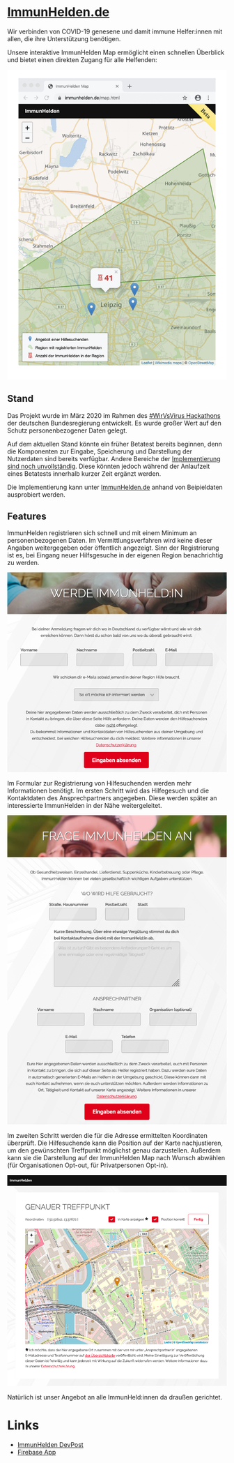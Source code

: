 # [ImmunHelden.de](ImmunHelden.de)

Wir verbinden von COVID-19 genesene und damit immune Helfer:innen mit allen, die ihre Unterstützung benötigen.

Unsere interaktive ImmunHelden Map ermöglicht einen schnellen Überblick und bietet einen direkten Zugang für alle Helfenden:

![OverviewMap](material/overview_map.gif)

## Stand

Das Projekt wurde im März 2020 im Rahmen des [#WirVsVirus Hackathons](https://wirvsvirushackathon.org/) der deutschen Bundesregierung entwickelt. Es wurde großer Wert auf den Schutz personenbezogener Daten gelegt.

Auf dem aktuellen Stand könnte ein früher Betatest bereits beginnen, denn die Komponenten zur Eingabe, Speicherung und Darstellung der Nutzerdaten sind bereits verfügbar. Andere Bereiche der [Implementierung sind noch unvollständig](https://github.com/weliveindetail/ImmunHelden.de/issues). Diese könnten jedoch während der Anlaufzeit eines Betatests innerhalb kurzer Zeit ergänzt werden.

Die Implementierung kann unter [ImmunHelden.de](ImmunHelden.de) anhand von Beipieldaten ausprobiert werden.

## Features

ImmunHelden registrieren sich schnell und mit einem Minimum an personenbezogenen Daten. Im Vermittlungsverfahren wird keine dieser Angaben weitergegeben oder öffentlich angezeigt. Sinn der Registrierung ist es, bei Eingang neuer Hilfsgesuche in der eigenen Region benachrichtig zu werden.

![OverviewMap](material/add_immunehero.png)

Im Formular zur Registrierung von Hilfesuchenden werden mehr Informationen benötigt. Im ersten Schritt wird das Hilfegesuch und die Kontaktdaten des Ansprechpartners angegeben. Diese werden später an interessierte ImmunHelden in der Nähe weitergeleitet.

![OverviewMap](material/add_stakeholder1.png)

Im zweiten Schritt werden die für die Adresse ermittelten Koordinaten überprüft. Die Hilfesuchende kann die Position auf der Karte nachjustieren, um den gewünschten Treffpunkt möglichst genau darzustellen. Außerdem kann sie die Darstellung auf der ImmunHelden Map nach Wunsch abwählen (für Organisationen Opt-out, für Privatpersonen Opt-in).

![OverviewMap](material/add_stakeholder2.png)

Natürlich ist unser Angebot an alle ImmunHeld:innen da draußen gerichtet.

# Links

* [ImmunHelden DevPost](https://devpost.com/software/immuneheros)
* [Firebase App](https://immunhelden.firebaseapp.com)
